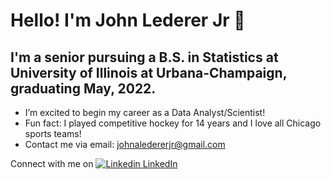 # Hello! I'm John Lederer Jr 👋

## I'm a senior pursuing a B.S. in Statistics at University of Illinois at Urbana-Champaign, graduating May, 2022.

- I’m excited to begin my career as a Data Analyst/Scientist!
- Fun fact: I played competitive hockey for 14 years and I love all Chicago sports teams!
- Contact me via email: johnaledererjr@gmail.com

Connect with me on [![Linkedin](https://i.stack.imgur.com/gVE0j.png) LinkedIn](https://www.linkedin.com/in/john-lederer-jr/)
&nbsp;
